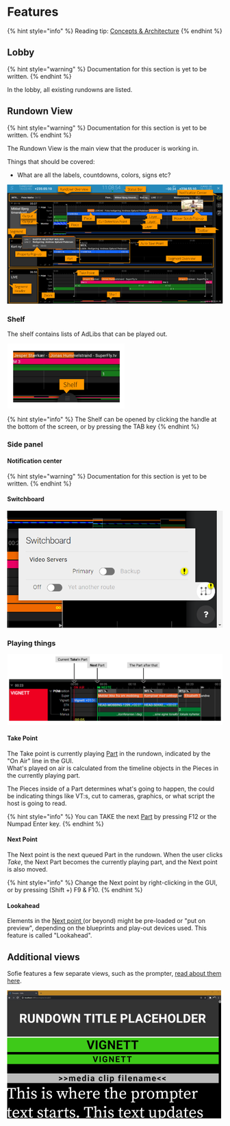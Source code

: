 # Features

{% hint style="info" %}
Reading tip: [Concepts & Architecture](features-and-configuration/concepts-and-architecture.md)
{% endhint %}

## Lobby



{% hint style="warning" %}
Documentation for this section is yet to be written.
{% endhint %}

In the lobby, all existing rundowns are listed.

## Rundown View

{% hint style="warning" %}
Documentation for this section is yet to be written.
{% endhint %}

The Rundown View is the main view that the producer is working in.

Things that should be covered: 

* What are all the labels, countdowns, colors, signs etc?



![The Rundown view and naming conventions of components](../.gitbook/assets/sofie-naming-conventions.png)

### Shelf

The shelf contains lists of AdLibs that can be played out.

![](../.gitbook/assets/shelf.png)

{% hint style="info" %}
The Shelf can be opened by clicking the handle at the bottom of the screen, or by pressing the TAB key
{% endhint %}

### Side panel

#### Notification center

{% hint style="warning" %}
Documentation for this section is yet to be written.
{% endhint %}

#### Switchboard

![Switchboard](../.gitbook/assets/switchboard.png)

### Playing things

![](../.gitbook/assets/takenext%20%281%29.png)

#### Take Point

The Take point is currently playing [Part](dictionary.md#part) in the rundown, indicated by the "On Air" line in the GUI.  
What's played on air is calculated from the timeline objects in the Pieces in the currently playing part.

The Pieces inside of a Part determines what's going to happen, the could be indicating things like VT:s, cut to cameras, graphics, or what script the host is going to read.

{% hint style="info" %}
You can TAKE the next [Part](dictionary.md#part) by pressing F12 or the Numpad Enter key.
{% endhint %}

#### Next Point

The Next point is the next queued Part in the rundown. When the user clicks _Take_, the Next Part becomes the currently playing part, and the Next point is also moved.

{% hint style="info" %}
Change the Next point by right-clicking in the GUI, or by pressing \(Shift +\) F9 & F10.
{% endhint %}

#### Lookahead

Elements in the [Next point ](dictionary.md#next-point)\(or beyond\) might be pre-loaded or "put on preview", depending on the blueprints and play-out devices used. This feature is called "Lookahead".

## Additional views

Sofie features a few separate views, such as the prompter, [read about them here](features-and-configuration/sofie-pages.md).

![](../.gitbook/assets/image%20%287%29.png)

